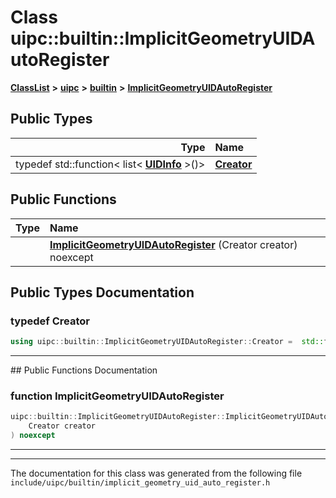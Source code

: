 

# Class uipc::builtin::ImplicitGeometryUIDAutoRegister



[**ClassList**](annotated.md) **>** [**uipc**](namespaceuipc.md) **>** [**builtin**](namespaceuipc_1_1builtin.md) **>** [**ImplicitGeometryUIDAutoRegister**](classuipc_1_1builtin_1_1_implicit_geometry_u_i_d_auto_register.md)






















## Public Types

| Type | Name |
| ---: | :--- |
| typedef std::function&lt; list&lt; [**UIDInfo**](structuipc_1_1builtin_1_1_u_i_d_info.md) &gt;()&gt; | [**Creator**](#typedef-creator)  <br> |




















## Public Functions

| Type | Name |
| ---: | :--- |
|   | [**ImplicitGeometryUIDAutoRegister**](#function-implicitgeometryuidautoregister) (Creator creator) noexcept<br> |




























## Public Types Documentation




### typedef Creator 

```C++
using uipc::builtin::ImplicitGeometryUIDAutoRegister::Creator =  std::function<list<UIDInfo>()>;
```




<hr>
## Public Functions Documentation




### function ImplicitGeometryUIDAutoRegister 

```C++
uipc::builtin::ImplicitGeometryUIDAutoRegister::ImplicitGeometryUIDAutoRegister (
    Creator creator
) noexcept
```




<hr>

------------------------------
The documentation for this class was generated from the following file `include/uipc/builtin/implicit_geometry_uid_auto_register.h`

